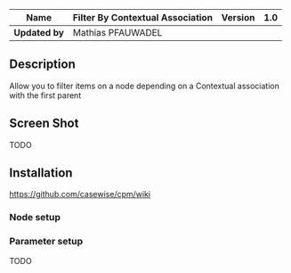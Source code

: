 | **Name** | **Filter By Contextual Association** | **Version** | 1.0 |
| --- | --- | --- | --- |
| **Updated by** | Mathias PFAUWADEL |

## Description 
Allow you to filter items on a node depending on a Contextual association with the first parent
## Screen Shot

TODO
## Installation
https://github.com/casewise/cpm/wiki

### Node setup

### Parameter setup 
TODO